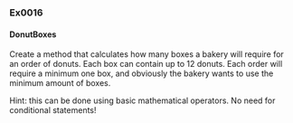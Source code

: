 ### Ex0016
#### DonutBoxes

Create a method that calculates how many boxes a bakery will require for an order of donuts. Each box can contain up to 12 donuts. Each order will require a minimum one box, and obviously the bakery wants to use the minimum amount of boxes.

Hint: this can be done using basic mathematical operators. No need for conditional statements!
